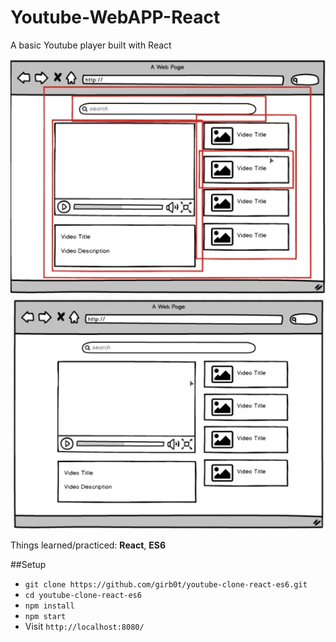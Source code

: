 # Youtube-WebAPP-React
A basic Youtube player built with React


![alt text](https://github.com/galatigiuseppe/Youtube-WebAPP-React/blob/master/scr.png "ScreenShot")
![alt text](https://github.com/galatigiuseppe/Youtube-WebAPP-React/blob/master/scr1.png "ScreenShot")




Things learned/practiced: **React**, **ES6**

##Setup
- `git clone https://github.com/girb0t/youtube-clone-react-es6.git`
- `cd youtube-clone-react-es6`
- `npm install`
- `npm start`
- Visit `http://localhost:8080/`

